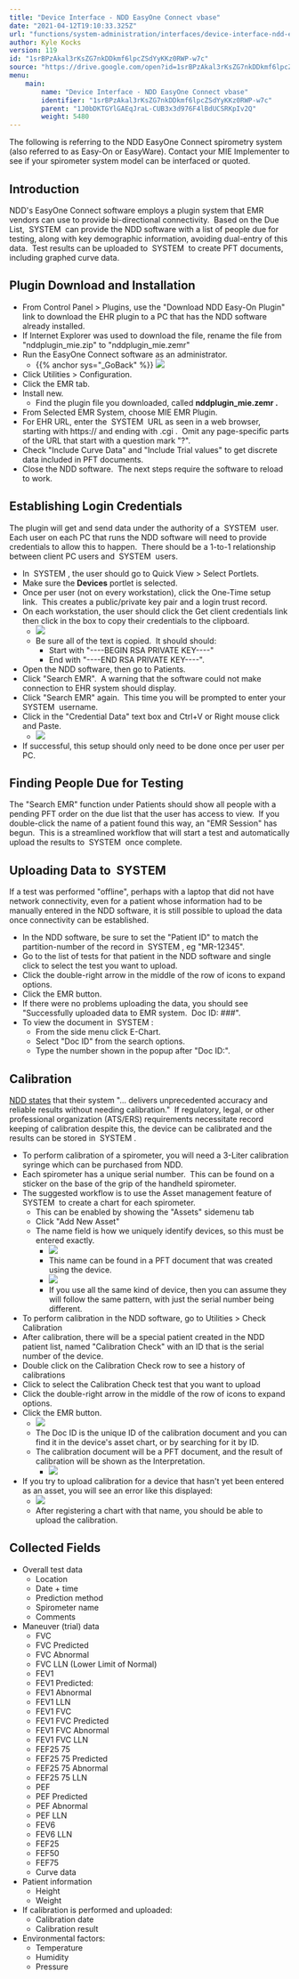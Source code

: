 ```yaml
---
title: "Device Interface - NDD EasyOne Connect vbase"
date: "2021-04-12T19:10:33.325Z"
url: "functions/system-administration/interfaces/device-interface-ndd-easyone-connect-vbase.html"
author: Kyle Kocks
version: 119
id: "1srBPzAkal3rKsZG7nkDDkmf6lpcZSdYyKKz0RWP-w7c"
source: "https://drive.google.com/open?id=1srBPzAkal3rKsZG7nkDDkmf6lpcZSdYyKKz0RWP-w7c"
menu:
    main:
        name: "Device Interface - NDD EasyOne Connect vbase"
        identifier: "1srBPzAkal3rKsZG7nkDDkmf6lpcZSdYyKKz0RWP-w7c"
        parent: "1J0bDKTGYlGAEqJraL-CUB3x3d976F4lBdUCSRKpIv2Q"
        weight: 5480
---
```

The following is referring to the NDD EasyOne Connect spirometry system (also referred to as Easy-On or EasyWare). Contact your MIE Implementer to see if your spirometer system model can be interfaced or quoted.

## Introduction

NDD's EasyOne Connect software employs a plugin system that EMR vendors can use to provide bi-directional connectivity.  Based on the Due List,  SYSTEM  can provide the NDD software with a list of people due for testing, along with key demographic information, avoiding dual-entry of this data.  Test results can be uploaded to  SYSTEM  to create PFT documents, including graphed curve data.

## Plugin Download and Installation

* From Control Panel > Plugins, use the "Download NDD Easy-On Plugin" link to download the EHR plugin to a PC that has the NDD software already installed.
* If Internet Explorer was used to download the file, rename the file from "nddplugin_mie.zip" to "nddplugin_mie.zemr"
* Run the EasyOne Connect software as an administrator.
    * {{% anchor sys="_GoBack" %}} ![](device-interface-ndd-easyone-connect-vbase.images/image1.png)
* Click Utilities > Configuration.
* Click the EMR tab.
* Install new.
    * Find the plugin file you downloaded, called <strong>nddplugin_mie.zemr .</strong>
* From Selected EMR System, choose MIE EMR Plugin.
* For EHR URL, enter the  SYSTEM  URL as seen in a web browser, starting with https:// and ending with .cgi .  Omit any page-specific parts of the URL that start with a question mark "?".
* Check "Include Curve Data" and "Include Trial values" to get discrete data included in PFT documents.
* Close the NDD software.  The next steps require the software to reload to work.

## Establishing Login Credentials

The plugin will get and send data under the authority of a  SYSTEM  user.  Each user on each PC that runs the NDD software will need to provide credentials to allow this to happen.  There should be a 1-to-1 relationship between client PC users and  SYSTEM  users.

* In  SYSTEM , the user should go to Quick View > Select Portlets.
* Make sure the <strong>Devices</strong> portlet is selected.
* Once per user (not on every workstation), click the One-Time setup link.  This creates a public/private key pair and a login trust record.
* On each workstation, the user should click the Get client credentials link then click in the box to copy their credentials to the clipboard.
    * ![](device-interface-ndd-easyone-connect-vbase.images/image3.png)
    * Be sure all of the text is copied.  It should should:
        * Start with "----BEGIN RSA PRIVATE KEY----"
        * End with "----END RSA PRIVATE KEY----".
* Open the NDD software, then go to Patients.
* Click "Search EMR".  A warning that the software could not make connection to EHR system should display.
* Click "Search EMR" again.  This time you will be prompted to enter your  SYSTEM  username.
* Click in the "Credential Data" text box and Ctrl+V or Right mouse click and Paste.
    * ![](device-interface-ndd-easyone-connect-vbase.images/image2.png)
* If successful, this setup should only need to be done once per user per PC.

## Finding People Due for Testing

The "Search EMR" function under Patients should show all people with a pending PFT order on the due list that the user has access to view.  If you double-click the name of a patient found this way, an "EMR Session" has begun.  This is a streamlined workflow that will start a test and automatically upload the results to  SYSTEM  once complete. 

## Uploading Data to  SYSTEM

If a test was performed "offline", perhaps with a laptop that did not have network connectivity, even for a patient whose information had to be manually entered in the NDD software, it is still possible to upload the data once connectivity can be established.

* In the NDD software, be sure to set the "Patient ID" to match the partition-number of the record in  SYSTEM , eg "MR-12345".
* Go to the list of tests for that patient in the NDD software and single click to select the test you want to upload.
* Click the double-right arrow in the middle of the row of icons to expand options.
* Click the EMR button.
* If there were no problems uploading the data, you should see "Successfully uploaded data to EMR system.  Doc ID: ###".
* To view the document in  SYSTEM :
    * From the side menu click E-Chart.
    * Select "Doc ID" from the search options.
    * Type the number shown in the popup after "Doc ID:".

## Calibration

[NDD states](https://www.nddmed.com/en-us/product/easy-on-pc.html) that their system "... delivers unprecedented accuracy and reliable results without needing calibration."  If regulatory, legal, or other professional organization (ATS/ERS) requirements necessitate record keeping of calibration despite this, the device can be calibrated and the results can be stored in  SYSTEM .

* To perform calibration of a spirometer, you will need a 3-Liter calibration syringe which can be purchased from NDD.
* Each spirometer has a unique serial number.  This can be found on a sticker on the base of the grip of the handheld spirometer.
* The suggested workflow is to use the Asset management feature of  SYSTEM  to create a chart for each spirometer.
    * This can be enabled by showing the "Assets" sidemenu tab
    * Click "Add New Asset"
    * The name field is how we uniquely identify devices, so this must be entered exactly.
        * ![](device-interface-ndd-easyone-connect-vbase.images/image5.png)
        * This name can be found in a PFT document that was created using the device.
        * ![](device-interface-ndd-easyone-connect-vbase.images/image4.png)
        * If you use all the same kind of device, then you can assume they will follow the same pattern, with just the serial number being different.
* To perform calibration in the NDD software, go to Utilities > Check Calibration
* After calibration, there will be a special patient created in the NDD patient list, named "Calibration Check" with an ID that is the serial number of the device.
* Double click on the Calibration Check row to see a history of calibrations
* Click to select the Calibration Check test that you want to upload
* Click the double-right arrow in the middle of the row of icons to expand options.
* Click the EMR button.
    * ![](device-interface-ndd-easyone-connect-vbase.images/image7.png)
    * The Doc ID is the unique ID of the calibration document and you can find it in the device's asset chart, or by searching for it by ID.
    * The calibration document will be a PFT document, and the result of calibration will be shown as the Interpretation.
        * ![](device-interface-ndd-easyone-connect-vbase.images/image6.png)
* If you try to upload calibration for a device that hasn't yet been entered as an asset, you will see an error like this displayed:
    * ![](device-interface-ndd-easyone-connect-vbase.images/image8.png)
    * After registering a chart with that name, you should be able to upload the calibration.

## Collected Fields

* Overall test data
    * Location
    * Date + time
    * Prediction method
    * Spirometer name
    * Comments
* Maneuver (trial) data
    * FVC
    * FVC Predicted
    * FVC Abnormal
    * FVC LLN (Lower Limit of Normal)
    * FEV1
    * FEV1 Predicted:
    * FEV1 Abnormal
    * FEV1 LLN
    * FEV1 FVC
    * FEV1 FVC Predicted
    * FEV1 FVC Abnormal
    * FEV1 FVC LLN
    * FEF25 75
    * FEF25 75 Predicted
    * FEF25 75 Abnormal
    * FEF25 75 LLN
    * PEF
    * PEF Predicted
    * PEF Abnormal
    * PEF LLN
    * FEV6
    * FEV6 LLN
    * FEF25
    * FEF50
    * FEF75
    * Curve data
* Patient information
    * Height
    * Weight
* If calibration is performed and uploaded:
    * Calibration date
    * Calibration result
* Environmental factors:
    * Temperature
    * Humidity
    * Pressure
